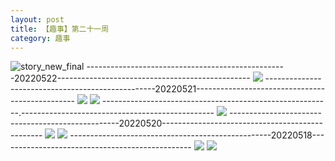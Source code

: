 ```yaml
---
layout: post
title: 【趣事】第二十一周
category: 趣事
---
```

![story_new_final](http://rh8cub8wq.hd-bkt.clouddn.com/img/story_new_final_0322.png)
--------------------------------------------------20220522------------------------------------------------
![](http://rfbyavrvr.hd-bkt.clouddn.com/img/factors-220522-1.jpg)
--------------------------------------------------20220521------------------------------------------------
![](http://rfbyavrvr.hd-bkt.clouddn.com/img/factors-220521-1.jpg)
![](http://rfbyavrvr.hd-bkt.clouddn.com/img/factors-220521-2.jpg)
---------------------------------------------------------.------------------------------------------------
![](http://rfbyavrvr.hd-bkt.clouddn.com/img/pel-220520-4.jpg)
--------------------------------------------------20220520------------------------------------------------
![](http://rfbyavrvr.hd-bkt.clouddn.com/img/factors-220520-2.jpg)
![](http://rfbyavrvr.hd-bkt.clouddn.com/img/factors-220520-4.jpg)
--------------------------------------------------20220518------------------------------------------------
![](http://rfbyavrvr.hd-bkt.clouddn.com/img/factors-220518-1.jpg)
![](http://rfbyavrvr.hd-bkt.clouddn.com/img/factors-220518-2.jpg)

  





